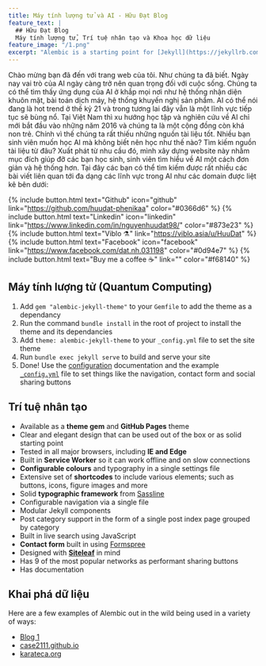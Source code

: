 ```yaml
---
title: Máy tính lượng tử và AI - Hữu Đạt Blog
feature_text: |
  ## Hữu Đạt Blog
  Máy tính lượng tử, Trí tuệ nhân tạo và Khoa học dữ liệu
feature_image: "/1.png"
excerpt: "Alembic is a starting point for [Jekyll](https://jekyllrb.com/) projects. Rather than starting from scratch, this boilerplate is designed to get the ball rolling immediately. Install it, configure it, tweak it, push it."
---
```


Chào mừng bạn đã đến với trang web của tôi. Như chúng ta đã biết. Ngày nay vai trò của AI ngày càng trở nên quan trọng đối với cuộc sống. Chúng ta có thể tìm thấy ứng dụng của AI ở khắp mọi nơi như hệ thống nhận diện khuôn mặt, bài toán dịch máy, hệ thống khuyến nghị sản phẩm. AI có thể nói đang là hot trend ở thế kỷ 21 và trong tương lai đây vẫn là một lĩnh vực tiếp tục sẽ bùng nổ. Tại Việt Nam thì xu hướng học tập và nghiên cứu về AI chỉ mới bắt đầu vào những năm 2016 và chúng ta là một cộng đồng còn khá non trẻ. Chính vì thế chúng ta rất thiếu những nguồn tài liệu tốt. Nhiều bạn sinh viên muốn học AI mà không biết nên học như thế nào? Tìm kiếm nguồn tài liệu từ đâu? Xuất phát từ nhu cầu đó, mình xây dựng website này nhằm mục đích giúp đỡ các bạn học sinh, sinh viên tìm hiểu về AI một cách đơn giản và hệ thống hơn. Tại đây các bạn có thể tìm kiếm được rất nhiều các bài viết liên quan tới đa dạng các lĩnh vực trong AI như các domain được liệt kê bên dưới:

{% include button.html text="Github" icon="github" link="https://github.com/huudat-phenikaa" color="#0366d6" %} {% include button.html text="Linkedin" icon="linkedin" link="https://www.linkedin.com/in/nguyenhuudat98/" color="#873e23" %} {% include button.html text="Viblo ⚗️" link="https://viblo.asia/u/HuuDat" %} {% include button.html text="Facebook" icon="facebook" link="https://www.facebook.com/dat.nh.031198" color="#0d94e7" %} {% include button.html text="Buy me a coffee ☕️" link="" color="#f68140" %}

## Máy tính lượng tử (Quantum Computing)

1. Add `gem "alembic-jekyll-theme"` to your `Gemfile` to add the theme as a dependancy
2. Run the command `bundle install` in the root of project to install the theme and its dependancies
3. Add `theme: alembic-jekyll-theme` to your `_config.yml` file to set the site theme
4. Run `bundle exec jekyll serve` to build and serve your site
5. Done! Use the [configuration](#configuration) documentation and the example [`_config.yml`](https://github.com/daviddarnes/alembic/blob/master/_config.yml) file to set things like the navigation, contact form and social sharing buttons

## Trí tuệ nhân tạo

- Available as a **theme gem** and **GitHub Pages** theme
- Clear and elegant design that can be used out of the box or as solid starting point
- Tested in all major browsers, including **IE and Edge**
- Built in **Service Worker** so it can work offline and on slow connections
- **Configurable colours** and typography in a single settings file
- Extensive set of **shortcodes** to include various elements; such as buttons, icons, figure images and more
- Solid **typographic framework** from [Sassline](https://sassline.com/)
- Configurable navigation via a single file
- Modular Jekyll components
- Post category support in the form of a single post index page grouped by category
- Built in live search using JavaScript
- **Contact form** built in using [Formspree](https://formspree.io/)
- Designed with **[Siteleaf](https://www.siteleaf.com/)** in mind
- Has 9 of the most popular networks as performant sharing buttons
- Has documentation

## Khai phá dữ liệu

Here are a few examples of Alembic out in the wild being used in a variety of ways:

- [Blog 1](https://huudat-phenikaa.github.io/general/2016/08/29/example-post-three/)
- [case2111.github.io](https://case2111.github.io/)
- [karateca.org](https://www.karateca.org/)
